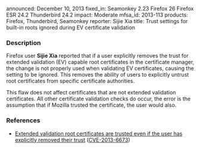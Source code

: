 announced: December 10, 2013
fixed_in: Seamonkey 2.23
          Firefox 26
          Firefox ESR 24.2
          Thunderbird 24.2
impact: Moderate
mfsa_id: 2013-113
products: Firefox, Thunderbird, Seamonkey
reporter: Sijie Xia
title: Trust settings for built-in roots ignored during EV certificate validation

<h3>Description</h3>

<p>Firefox user <strong>Sijie Xia</strong> reported that if a user
explicitly removes the trust for extended validation (EV) capable root
certificates in the certificate manager, the change is not properly used when
validating EV certificates, causing the setting to be ignored. This removes the
ability of users to explicitly untrust root certificates from specific
certificate authorities.
</p>

<p class="note">This flaw does not affect certificates that are not extended
validation certificates. All other certificate validation checks do occur, the
error is the assumption that if Mozilla trusted the certificate, the user would
also.</p>

<h3>References</h3>

<ul>
  <li><a href="https://bugzilla.mozilla.org/show_bug.cgi?id=917380">
       Extended validation root certificates are trusted even if the user has
explicitly removed their trust</a> (<a href="http://cve.mitre.org/cgi-bin/cvename.cgi?name=CVE-2013-6673" class="ex-ref">CVE-2013-6673</a>)</li>
</ul>



